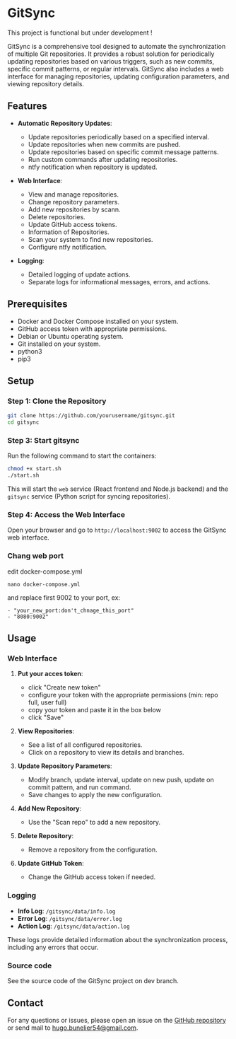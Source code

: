 # GitSync

This project is functional but under development !

GitSync is a comprehensive tool designed to automate the synchronization of multiple Git repositories. It provides a robust solution for periodically updating repositories based on various triggers, such as new commits, specific commit patterns, or regular intervals. GitSync also includes a web interface for managing repositories, updating configuration parameters, and viewing repository details.

## Features

- **Automatic Repository Updates**: 
  - Update repositories periodically based on a specified interval.
  - Update repositories when new commits are pushed.
  - Update repositories based on specific commit message patterns.
  - Run custom commands after updating repositories.
  - ntfy notification when repository is updated.

- **Web Interface**: 
  - View and manage repositories.
  - Change repository parameters.
  - Add new repositories by scann.
  - Delete repositories.
  - Update GitHub access tokens.
  - Information of Repositories.
  - Scan your system to find new repositories.
  - Configure ntfy notification.

- **Logging**: 
  - Detailed logging of update actions.
  - Separate logs for informational messages, errors, and actions.

## Prerequisites

- Docker and Docker Compose installed on your system.
- GitHub access token with appropriate permissions.
- Debian or Ubuntu operating system.
- Git installed on your system.
- python3
- pip3

## Setup

### Step 1: Clone the Repository

```bash
git clone https://github.com/yourusername/gitsync.git
cd gitsync
```

### Step 3: Start gitsync

Run the following command to start the containers:

```bash
chmod +x start.sh
./start.sh
```

This will start the `web` service (React frontend and Node.js backend) and the `gitsync` service (Python script for syncing repositories).

### Step 4: Access the Web Interface

Open your browser and go to `http://localhost:9002` to access the GitSync web interface.

### Chang web port
edit docker-compose.yml
```
nano docker-compose.yml
```
and replace first 9002 to your port, ex:
```
- "your_new_port:don't_chnage_this_port"
- "8080:9002"
```

## Usage

### Web Interface

1. **Put your acces token**:
   - click "Create new token"
   - configure your token with the appropriate permissions (min: repo full, user full)
   - copy your token and paste it in the box below
   - click "Save"

2. **View Repositories**:
   - See a list of all configured repositories.
   - Click on a repository to view its details and branches.

3. **Update Repository Parameters**:
   - Modify branch, update interval, update on new push, update on commit pattern, and run command.
   - Save changes to apply the new configuration.

4. **Add New Repository**:
   - Use the "Scan repo" to add a new repository.

5. **Delete Repository**:
   - Remove a repository from the configuration.

6. **Update GitHub Token**:
   - Change the GitHub access token if needed.

### Logging

- **Info Log**: `/gitsync/data/info.log`
- **Error Log**: `/gitsync/data/error.log`
- **Action Log**: `/gitsync/data/action.log`

These logs provide detailed information about the synchronization process, including any errors that occur.

### Source code

See the source code of the GitSync project on dev branch.

## Contact

For any questions or issues, please open an issue on the [GitHub repository](https://github.com/bubu57/gitsync) or send mail to hugo.bunelier54@gmail.com.